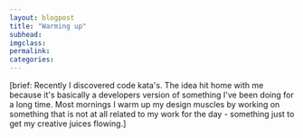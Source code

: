 ```yaml
---
layout: blogpost
title: "Warming up"
subhead:
imgclass:
permalink:
categories:
---
```

[brief: Recently I discovered code kata's. The idea hit home with me because it's basically a developers version of something I've been doing for a long time. Most mornings I warm up my design muscles by working on something that is not at all related to my work for the day - something just to get my creative juices flowing.]